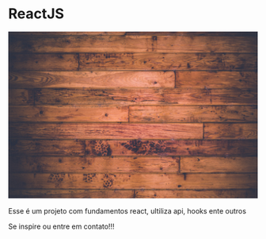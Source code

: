 # ReactJS
 
<img src='./src/Assets/keith-misner-h0Vxgz5tyXA-unsplash.jpg' />

<p>Esse é um projeto com fundamentos react, ultiliza api, hooks ente outros </p>
<p>Se inspire ou entre em contato!!!</p>